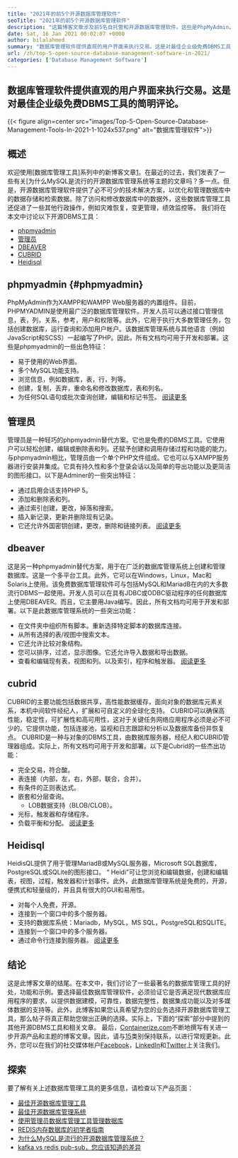 ```yaml
---
title: "2021年的前5个开源数据库管理软件" 
seoTitle: "2021年的前5个开源数据库管理软件" 
description: "这篇博客文章涉及前5名自托管和开源数据库管理软件。这些是PhpMyAdmin，Adminer，Dbeaver，Cubrid和Heidisql。" 
date: Sat, 16 Jan 2021 00:02:07 +0000
author: bilalahmed
summary: "数据库管理软件提供直观的用户界面来执行交易。这是对最佳企业级免费DBMS工具的简明评论。" 
url: /zh/top-5-open-source-database-management-software-in-2021/
categories: ['Database Management Software']
---
```


## 数据库管理软件提供直观的用户界面来执行交易。这是对最佳企业级免费DBMS工具的简明评论。

{{< figure align=center src="images/Top-5-Open-Source-Database-Management-Tools-In-2021-1-1024x537.png" alt="数据库管理软件">}}


## 概述
欢迎使用[数据库管理工具]系列中的新博客文章[1]。在最近的过去，我们发表了一些有关[为什么MySQL是流行的开源数据库管理系统等主题的文章吗？多一点。但是，开源数据库管理软件提供了必不可少的技术解决方案，以优化和管理数据库中的数据存储和检索数据。除了访问和修改数据库中的数据外，这些数据库管理工具还促进了一些其他行政操作，例如灾难恢复，变更管理，绩效监控等。
我们将在本文中讨论以下开源DBMS工具：
  * [phpmyadmin][4]
  * [管理员][5]
  * [DBEAVER][6]
  * [CUBRID][7]
  * [Heidisql][8]

## phpmyadmin {#phpmyadmin}

PhpMyAdmin作为XAMPP和WAMPP Web服务器的内置组件。目前，PHPMYADMIN是使用最广泛的数据库管理软件。开发人员可以通过接口管理信息，表，列，关系，参考，用户和权限等。此外，它用于执行大多数管理任务，包括创建数据库，运行查询和添加用户帐户。该数据库管理系统与其他语言（例如JavaScript和SCSS）一起编写了PHP。因此，所有文档均可用于开发和部署。这些是phpmyadmin的一些出色特征：
* 易于使用的Web界面。
* 多个MySQL功能支持。
* 浏览信息，例如数据库，表，行，列等。
* 创建，复制，丢弃，重命名和修改数据库，表和列名。
* 为任何SQL语句或批次查询创建，编辑和标记书签。
[阅读更多][9]

## 管理员
管理员是一种轻巧的phpmyadmin替代方案。它也是免费的DBMS工具。它使用户可以轻松创建，编辑或删除表和列。还赋予创建和调用存储过程和功能的能力。与phpmyadmin相比，管理员由一个单个PHP文件组成。它也可以与XAMPP服务器进行安装并集成。它具有持久性和多个登录会话以及简单的导出功能以及更简洁的图形接口。以下是Adminer的一些突出特征：
* 通过启用会话支持PHP 5。
* 添加和删除表和列。
* 通过索引创建，更改，掉落和搜索。
* 插入新记录，更新并删除现有记录。
* 它还允许外国密钥创建，更改，删除和链接列表。
[阅读更多][10]

## dbeaver
这是另一种phpmyadmin替代方案，用于在广泛的数据库管理系统上创建和管理数据库。这是一个多平台工具。此外，它可以在Windows，Linux，Mac和Solaris上使用。该免费数据库管理软件可与包括MySQL和MariadB在内的大多数流行DBMS一起使用。开发人员可以在具有JDBC或ODBC驱动程序的任何数据库上使用DBEAVER。而且，它主要用Java编写。因此，所有文档均可用于开发和部署。以下是此数据库管理系统的一些突出功能：
* 在文件夹中组织所有脚本。重新选择特定脚本的数据库连接。
* 从所有选择的表/视图中搜索文本。
* 它还允许比较对象结构。
* 您可以排序，过滤，显示图像。它还允许导入数据和导出数据。
* 查看和编辑现有表，视图和列。以及索引，程序和触发器。
[阅读更多][11]

## cubrid
CUBRID的主要功能包括数据共享，高性能数据缓存，面向对象的数据库元素关系，本机中间软件经纪人，扩展和可自定义的全球化支持。 CUBRID可以确保高性能，稳定性，可扩展性和高可用性，这对于关键任务网络应用程序必须是必不可少的。它提供功能，包括连接池，监视和日志跟踪和分析以及数据库备份并恢复点。 CUBRID是一种与对象的DBMS工具，由数据库服务器，经纪人和CUBRID管理器组成。实际上，所有文档均可用于开发和部署。以下是Cubrid的一些杰出功能：
* 完全交易，符合酸。
* 表连接（内部，左，右，外部，联合，合并）。
* 有条件的正则表达式。
* 嵌套和分层查询。
  * LOB数据支持（BLOB/CLOB）。
* 光标，触发器和存储程序。
* 负载平衡和分配。
[阅读更多][12]

## Heidisql
HeidisQL提供了用于管理MariadB或MySQL服务器，Microsoft SQL数据库，PostgreSQL或SQLite的图形接口。 “ Heidi”可让您浏览和编辑数据，创建和编辑表，视图，过程，触发器和计划事件。此外，此数据库管理系统是免费的，开源，便携式和轻量级的，并且具有很大的GUI和易用性。
* 对每个人免费，开源。
* 连接到一个窗口中的多个服务器。
* 支持的数据库系统：Mariadb，MySQL，MS SQL，PostgreSQL和SQLITE。
* 连接到一个窗口中的多个服务器。
* 通过命令行连接到服务器。
[阅读更多][13]

## 结论
这是此博客文章的结尾。在本文中，我们讨论了一些最著名的数据库管理工具的好处，功能和示例。要选择最佳数据库管理软件，必须验证它是否满足现代数据库应用程序的要求，以提供数据建模，可靠性，数据完整性，数据集成功能以及对多媒体数据的支持等。此外，此博客如果您认真希望为您的业务选择开源数据库管理工具，那么帖子将真正帮助您做出正确的选择。实际上，下面的“探索”部分中提到的其他开源DBMS工具和相关文章。
最后，[Containerize.com][14]不断地撰写有关进一步开源产品和主题的博客文章。因此，请与[15]类别保持联系，以进行常规更新。此外，您可以在我们的社交媒体帐户[Facebook][16]，[LinkedIn][17]和[Twitter][18]上关注我们。

## 探索
要了解有关上述数据库管理工具的更多信息，请检查以下产品页面：
  * [最佳开源数据库管理工具][1]
  * [最佳开源数据库管理系统][19]
  * [使用管理员数据库管理工具管理数据库][20]
  * [REDIS内存数据库的初学者指南][21]
  * [为什么MySQL是流行的开源数据库管理系统？][2]
  * [kafka vs redis pub-sub，您应该知道的差异][3]



[1]: https://products.containerize.com/database-management/
[2]: https://blog.containerize.com/2021/02/18/why-mysql-is-a-popular-open-source-database-management-system/
[3]: https://blog.containerize.com/database-management-software/kafka-vs-redis-pub-sub-differences-which-you-should-know/
[4]: #phpmyadmin
[5]: #adminer
[6]: #dbeaver
[7]: #cubrid
[8]: #heidisql
[9]: https://products.containerize.com/database-management/phpmyadmin
[10]: https://products.containerize.com/database-management/adminer
[11]: https://products.containerize.com/database-management/dbeaver
[12]: https://products.containerize.com/database-management/cubrid
[13]: https://products.containerize.com/database-management/heidisql
[14]: https://www.containerize.com/
[15]: https://products.containerize.com/discussion-forum/
[16]: https://web.facebook.com/containerize
[17]: https://www.linkedin.com/company/containerize/
[18]: https://twitter.com/containerize_co
[19]: https://products.containerize.com/database-management-system
[20]: https://blog.containerize.com/2021/03/05/manage-databases-with-adminer-database-management-tool/
[21]: https://blog.containerize.com/database-management-software/a-beginners-guide-to-redis-in-memory-database/
